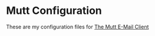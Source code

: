 Mutt Configuration
==================

These are my configuration files for [The Mutt E-Mail Client](http://www.mutt.org/)


